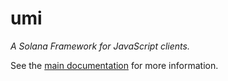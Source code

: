# umi

_A Solana Framework for JavaScript clients._

See the [main documentation](../../README.md) for more information.
